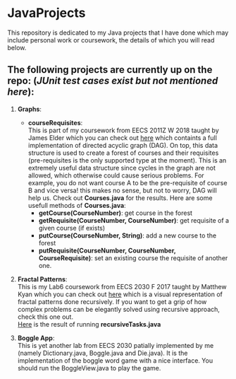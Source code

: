 # JavaProjects
  This repository is dedicated to my Java projects that I have done which may include personal work or coursework, the details of which you will read below.
## The following projects are currently up on the repo: (*JUnit test cases exist but not mentioned here*):

   1. **Graphs**:  
   
      * **courseRequisites**:  
         This is part of my coursework from EECS 2011Z W 2018 taught by James Elder which you can check out [here](https://www.eecs.yorku.ca/course_archive/2017-18/W/2011Z/ "EECS2011Z by James Elder") which containts a full implementation of directed acyclic graph (DAG). On top, this data structure is used to create a forest of courses and their requisites (pre-requisites is the only supported type at the moment). This is an extremely useful data structure since cycles in the graph are not allowed, which otherwise could cause serious problems. For example, you do not want course A to be the pre-requisite of course B and vice versa! this makes no sense, but not to worry, DAG will help us. Check out **Courses.java** for the results. Here are some usefull methods of **Courses.java**:  
         - **getCourse(CourseNumber)**: get course in the forest
         - **getRequisite(CourseNumber, CourseNumber)**: get requisite of a given course (if exists)
         - **putCourse(CourseNumber, String)**: add a new course to the forest
         - **putRequisite(CourseNumber, CourseNumber, CourseRequisite)**: set an existing course the requisite of another one.
 2.  **Fractal Patterns**:  
       This is my Lab6 coursework from EECS 2030 F 2017 taught by Matthew Kyan which you can check out [here](https://www.eecs.yorku.ca/course_archive/2017-18/F/2030b/labs/lab6/EECS2030Lab6_F2017.html "EECS2030 Lab6") which is a visual representation of fractal patterns done recursively. If you want to get a grip of how complex problems can be elegantly solved using recursive approach, check this one out.   
       [Here](https://github.com/arianseyedi/JavaProjects/blob/master/FractalPatterns/fp.png "Fractal pattern example") is the result of running **recursiveTasks.java**
3. **Boggle App**:  
        This is yet another lab from EECS 2030 patially implemented by me (namely Dictionary.java, Boggle.java and Die.java). It is the implementation of the boggle word game with a nice interface. You should run the BoggleView.java to play the game. 
